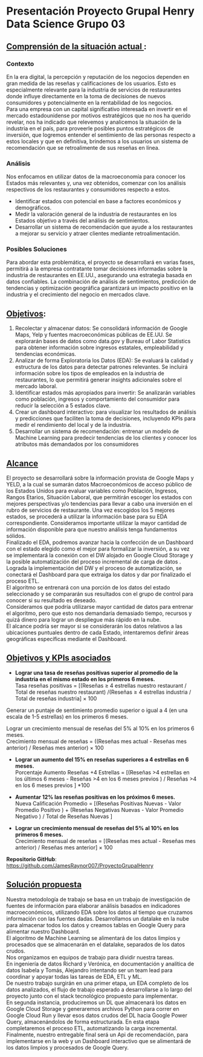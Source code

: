 # Presentación Proyecto Grupal Henry Data Science Grupo 03 

## **<u> Comprensión de la situación actual </u>**:

### **Contexto** 
En la era digital, la percepción y reputación de los negocios dependen en gran medida de las reseñas y calificaciones de los usuarios. Esto es especialmente relevante para la industria de servicios de restaurantes donde influye directamente en la toma de decisiones de nuevos consumidores y potencialmente en la rentabilidad de los negocios. <br>
Para una empresa con un capital significativo interesada en invertir en el mercado estadounidense por motivos estratégicos que no nos ha querido revelar, nos ha indicado que relevemos y analicemos la situación de la industria en el país, para proveerle posibles puntos estratégicos de inversión, que logremos entender el sentimiento de las personas respecto a estos locales  y que en definitiva, brindemos a los usuarios un sistema de recomendación que se retroalimente de sus reseñas en línea.

### **Análisis** 
Nos enfocamos en utilizar datos de la macroeconomía para conocer los Estados más relevantes y, una vez obtenidos, comenzar con los análisis respectivos de los restaurantes y consumidores respecto a estos.
*	Identificar estados con potencial en base a factores económicos y demográficos.
*	Medir la valoración general de la industria de restaurantes en los Estados objetivo a través del análisis de sentimientos.
*	Desarrollar un sistema de recomendación que ayude a los restaurantes a mejorar su servicio y atraer clientes mediante retroalimentación.

### **Posibles Soluciones**
Para abordar esta problemática, el proyecto se desarrollará en varias fases, permitirá a la empresa contratante tomar decisiones informadas sobre la industria de restaurantes en EE.UU., asegurando una estrategia basada en datos confiables. La combinación de análisis de sentimientos, predicción de tendencias y optimización geográfica garantizará un impacto positivo en la industria y el crecimiento del negocio en mercados clave.


## **<u>Objetivos</u>**:

1.	Recolectar y almacenar datos: Se consolidará información de Google Maps, Yelp y fuentes macroeconómicas públicas de EE.UU. Se explorarán bases de datos como data.gov y Bureau of Labor Statistics para obtener información sobre ingresos estatales, empleabilidad y tendencias económicas.
2.	Analizar de forma Exploratoria los Datos (EDA): Se evaluará la calidad y estructura de los datos para detectar patrones relevantes. Se incluirá información sobre los tipos de empleados en la industria de restaurantes, lo que permitirá generar insights adicionales sobre el mercado laboral.
3.	Identificar estados más apropiados para invertir: Se analizarán variables como población, ingresos y comportamiento del consumidor para reducir la selección a 5 estados clave. 
4.	Crear un dashboard interactivo: para visualizar los resultados de análisis y predicciones que faciliten la toma de decisiones, incluyendo KPIs para medir el rendimiento del local y de la industria.
5.	Desarrollar un sistema de recomendación: entrenar un modelo de Machine Learning para predecir tendencias de los clientes y conocer los atributos más demandados por los consumidores

## **<u> Alcance</u>**
El proyecto se desarrollará sobre la información provista de Google Maps y YELD, a la cual se sumarán datos Macroeconómicos de acceso público de los Estados Unidos para evaluar variables como Población, Ingresos, Rangos Etarios, Situación Laboral, que permitirán escoger los estados con mejores perspectivas y/o tendencias para llevar a cabo una inversión en el rubro de servicios de restaurante. Una vez escogidos los 5 mejores estados, se procederá a utilizar la información base para su EDA correspondiente. Consideramos importante utilizar la mayor cantidad de información disponible para que nuestro análisis tenga fundamentos sólidos.<br>
Finalizado el EDA, podremos avanzar hacia la confección de un Dashboard con el estado elegido como el mejor para formalizar la inversión, a su vez se implementará la conexión con el DW alojado en Google Cloud Storage y la posible automatización del proceso incremental de carga de datos .<br>
Lograda la implementación del DW y el proceso de automatización, se conectará el Dashboard para que extraiga los datos y dar por finalizado el proceso ETL.<br>
El algoritmo se entrenará con una porción de los datos del estado seleccionado y se compararán sus resultados con el grupo de control para conocer si su resultado es deseado.<br>
Consideramos que podría utilizarse mayor cantidad de datos para entrenar el algoritmo, pero que esto nos demandaría demasiado tiempo, recursos y quizá dinero para lograr un despliegue más rápido en la nube.<br>
El alcance podría ser mayor si se considerarán los datos relativos a las ubicaciones puntuales dentro de cada Estado, intentaremos definir áreas geográficas específicas mediante el Dashboard.

## **<u>Objetivos y KPIs asociados </u>**

* **Lograr una tasa de reseñas positivas superior al promedio de la industria en el mismo estado en los primeros 6 meses.** <br>
  Tasa reseñas positivas = [(Reseñas ≥ 4 estrellas nuestro restaurant / Total de reseñas nuestro restaurant) /(Reseñas ≥ 4 estrellas industria / Total de reseñas industria] × 100

Generar un puntaje de sentimiento promedio superior o igual a 4 (en una escala de 1-5 estrellas) en los primeros 6 meses.


Lograr un crecimiento mensual de reseñas del 5% al 10% en los primeros 6 meses. <br>
Crecimiento mensual de reseñas = ((Reseñas mes actual - Reseñas mes anterior) /  Reseñas mes anterior) × 100


*	**Lograr un aumento del 15% en reseñas superiores a 4 estrellas en 6 meses.**<br>
Porcentaje Aumento Reseñas +4 Estrellas = [(Reseñas >4 estrellas en los últimos 6 meses - Reseñas >4 en los 6 meses previos ) / Reseñas >4 en los 6 meses previos ] *100 <br>


*	**Aumentar 12% las reseñas positivas en los próximos 6 meses.**<br>
Nueva Calificación Promedio = [(Reseñas Positivas Nuevas - Valor Promedio Positivo ) + (Reseñas Negativas Nuevas - Valor Promedio Negativo ) / Total de Reseñas Nuevas ]  <br>


*	**Lograr un crecimiento mensual de reseñas del 5% al 10% en los primeros 6 meses.**<br>
Crecimiento mensual de reseñas = [(Reseñas mes actual - Reseñas mes anterior) /  Reseñas mes anterior] × 100<br>


**Repositorio GitHub**: https://github.com/JamesRaynor007/ProyectoGrupalHenry
 

## **<u>Solución propuesta</u>**
Nuestra metodología de trabajo se basa en un trabajo de investigación de fuentes de información para elaborar análisis basados en indicadores macroeconómicos, utilizando EDA sobre los datos al tiempo que cruzamos información con las fuentes dadas. Desarrollamos un datalake en la nube para almacenar todos los datos y creamos tablas en Google Query para alimentar nuestro Dashboard.<br>
El algoritmo de Machine Learning se alimentará de los datos limpios y procesados que se almacenarán en el datalake, separados de los datos crudos.<br>
Nos organizamos en equipos de trabajo para dividir nuestra tareas.<br>
En ingeniería de datos Richard y Verónica, en documentación y analítica de datos Isabela y Tomás, Alejandro intentando ser un team lead para coordinar y apoyar todas las tareas de EDA, ETL y ML.<br>
De nuestro trabajo surgirán en una primer etapa, un EDA completo de los datos analizados, el flujo de trabajo esperado a desarrollarse a lo largo del proyecto junto con el stack tecnológico propuesto para implementar.<br>
En segunda instancia, produciremos un DL que almacenará los datos en Google Cloud Storage y generaremos archivos Python para correr en Google Cloud Run y llevar esos datos crudos del DL hacia Google Power Query, almacenándolos de forma estructurada. En esta etapa completaremos el proceso ETL, automatizando la carga incremental.<br>
Finalmente, nuestro entregable final será un Api de recomendación, para implementarse en la web y un Dashboard interactivo que se alimentará de los datos limpios y procesados de Google Query.
